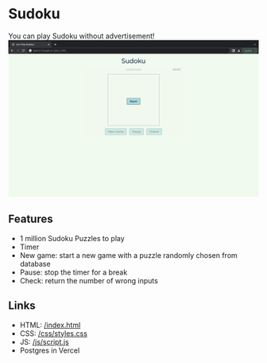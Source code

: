 # Sudoku
You can play Sudoku without advertisement! 
![Sudoku page](https://raw.githubusercontent.com/ceciaups/Sudoku/master/images/Sudoku.png)

## Features
- 1 million Sudoku Puzzles to play
- Timer
- New game: start a new game with a puzzle randomly chosen from database
- Pause: stop the timer for a break
- Check: return the number of wrong inputs

## Links
- HTML: [/index.html](index.html)
- CSS: [/css/styles.css](css/styles.css)
- JS: [/js/script.js](js/script.js)
- Postgres in Vercel
